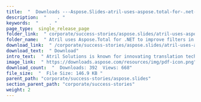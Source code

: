 ```yaml
---
title:  "  Downloads ---Aspose.Slides-atril-uses-aspose.total-for-.net-to-improve-filters-in-their-translation-tool-dA©jA -vu . " 
description:  "    . " 
keywords:  "    . " 
page_type:  single_release_page
folder_link:  " corporate/success-stories/aspose.slides/atril-uses-aspose.total-for-.net-to-improve-filters-in-their-translation-tool-dÃ©jÃ -vu/"
folder_name:  " Atril uses Aspose.Total for .NET to improve filters in their translation tool DÃ©jÃ  Vu"
download_link:  " /corporate/success-stories/aspose.slides/atril-uses-aspose.total-for-.net-to-improve-filters-in-their-translation-tool-dÃ©jÃ -vu/380bfdd78ddf40379b3b5223229f9b92"
download_text:  " Download"
intro_text:  " Atril Solutions is known for innovating translation technology from the user's p..."
image_link:  " https://downloads.aspose.com/resources/img/pdf-icon.png"
download_count:  "  Downloads: 392  Views: 668"
file_size:  "  File Size: 146.9 KB "
parent_path: "corporate/success-stories/aspose.slides"
section_parent_path: "corporate/success-stories"
weight: 2 
---
```




